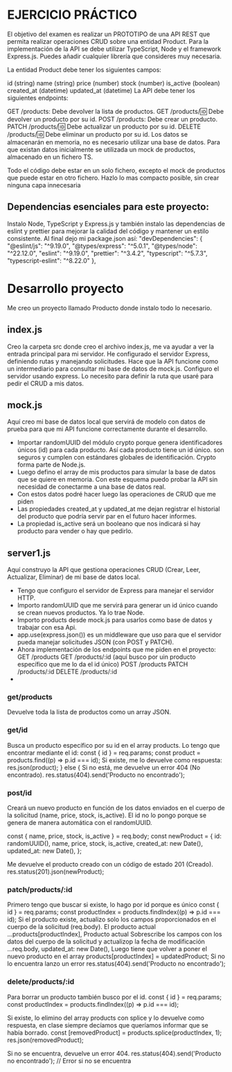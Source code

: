 # EJERCICIO PRÁCTICO

El objetivo del examen es realizar un PROTOTIPO de una API REST que permita realizar operaciones CRUD sobre una entidad Product. Para la implementación de la API se debe utilizar TypeScript, Node y el framework Express.js. Puedes añadir cualquier librería que consideres muy necesaria.

La entidad Product debe tener los siguientes campos:

id (string)
name (string)
price (number)
stock (number)
is_active (boolean)
created_at (datetime)
updated_at (datetime)
La API debe tener los siguientes endpoints:

GET /products: Debe devolver la lista de productos.
GET /products/:id: Debe devolver un producto por su id.
POST /products: Debe crear un producto.
PATCH /products/:id: Debe actualizar un producto por su id.
DELETE /products/:id: Debe eliminar un producto por su id.
Los datos se almacenarán en memoria, no es necesario utilizar una base de datos. Para que existan datos inicialmente se utilizada un mock de productos, almacenado en un fichero TS.

Todo el código debe estar en un solo fichero, excepto el mock de productos que puede estar en otro fichero. Hazlo lo mas compacto posible, sin crear ninguna capa innecesaria

## Dependencias esenciales para este proyecto:

Instalo Node, TypeScript y Express.js y también instalo las dependencias de eslint y prettier para mejorar la calidad del código y mantener un estilo consistente. Al final dejo mi package.json así:
"devDependencies": {
"@eslint/js": "^9.19.0",
"@types/express": "^5.0.1",
"@types/node": "^22.12.0",
"eslint": "^9.19.0",
"prettier": "^3.4.2",
"typescript": "^5.7.3",
"typescript-eslint": "^8.22.0"
},

# Desarrollo proyecto

Me creo un proyecto llamado Producto donde instalo todo lo necesario.

## index.js

Creo la carpeta src donde creo el archivo index.js, me va ayudar a ver la entrada principal para mi servidor.
He configurado el servidor Express, definiendo rutas y manejando solicitudes.
Hace que la API funcione como un intermediario para consultar mi base de datos de mock.js.
Configuro el servidor usando express. Lo necesito para definir la ruta que usaré para pedir el CRUD a mis datos.

## mock.js

Aquí creo mi base de datos local que servirá de modelo con datos de prueba para que mi API funcione correctamente durante el desarrollo.

- Importar randomUUID del módulo crypto porque genera identificadores únicos (id) para cada producto. Así cada producto tiene un id único. son seguros y cumplen con estándares globales de identificación. Crypto forma parte de Node.js.
- Luego defino el array de mis productos para simular la base de datos que se quiere en memoria. Con este esquema puedo probar la API sin necesidad de conectarme a una base de datos real.
- Con estos datos podré hacer luego las operaciones de CRUD que me piden
- Las propiedades created_at y updated_at me dejan registrar el historial del producto que podría servir par en el futuro hacer informes.
- La propiedad is_active será un booleano que nos indicará si hay producto para vender o hay que pedirlo.

## server1.js

Aquí construyo la API que gestiona operaciones CRUD (Crear, Leer, Actualizar, Eliminar) de mi base de datos local.

- Tengo que configuro el servidor de Express para manejar el servidor HTTP.
- Importo randomUUID que me servirá para generar un id único cuando se crean nuevos productos. Ya lo trae Node.
- Importo products desde mock.js para usarlos como base de datos y trabajar con esa Api.
- app.use(express.json()) es un middleware que uso para que el servidor pueda manejar solicitudes JSON (con POST y PATCH).
- Ahora implementación de los endpoints que me piden en el proyecto:
  GET /products
  GET /products/:id (aquí busco por uin producto específico que me lo da el id único)
  POST /products
  PATCH /products/:id
  DELETE /products/:id
-

### get/products

Devuelve toda la lista de productos como un array JSON.

### get/id

Busca un producto específico por su id en el array products.
Lo tengo que encontrar mediante el id:
const { id } = req.params;
const product = products.find((p) => p.id === id);
Si existe, me lo devuelve como respuesta:
res.json(product);
} else {
Si no está, me devuelve un error 404 (No encontrado).
res.status(404).send('Producto no encontrado');

### post/id

Creará un nuevo producto en función de los datos enviados en el cuerpo de la solicitud (name, price, stock, is_active).
El id no lo pongo porque se genera de manera automática con el randomUUID.

const { name, price, stock, is_active } = req.body;
const newProduct = {
id: randomUUID(),
name,
price,
stock,
is_active,
created_at: new Date(),
updated_at: new Date(),
};

Me devuelve el producto creado con un código de estado 201 (Creado).
res.status(201).json(newProduct);

### patch/products/:id

Primero tengo que buscar si existe, lo hago por id porque es único
const { id } = req.params;
const productIndex = products.findIndex((p) => p.id === id);
Si el producto existe, actualizo solo los campos proporcionados en el cuerpo de la solicitud (req.body).
El producto actual
...products[productIndex], Producto actual
Sobrescribe los campos con los datos del cuerpo de la solicitud y actualizop la fecha de modificación
...req.body,
updated_at: new Date(),
Luego tiene que volver a poner el nuevo producto en el array
products[productIndex] = updatedProduct;
Si no lo encuentra lanzo un error
res.status(404).send('Producto no encontrado');

### delete/products/:id

Para borrar un producto también busco por el id.
const { id } = req.params;
const productIndex = products.findIndex((p) => p.id === id);

Si existe, lo elimino del array products con splice y lo devuelve como respuesta, en clase siempre decíamos que queríamos informar que se había borrado.
const [removedProduct] = products.splice(productIndex, 1);
res.json(removedProduct);

Si no se encuentra, devuelve un error 404.
res.status(404).send('Producto no encontrado'); // Error si no se encuentra
